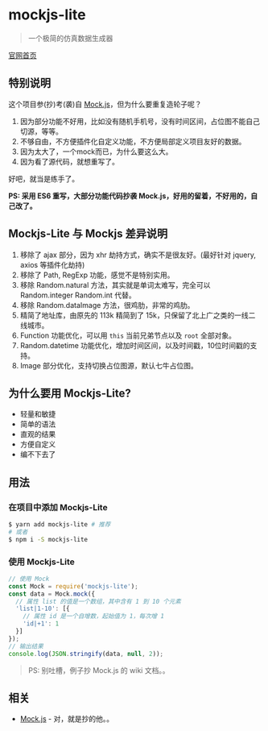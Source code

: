 # mockjs-lite

> 一个极简的仿真数据生成器

[官网首页](http://mockjs-lite.js.org)


## 特别说明

这个项目参(抄)考(袭)自 [Mock.js](https://github.com/nuysoft/Mock)，但为什么要重复造轮子呢？

1. 因为部分功能不好用，比如没有随机手机号，没有时间区间，占位图不能自己切源，等等。
1. 不够自由，不方便插件化自定义功能，不方便局部定义项目友好的数据。
1. 因为太大了，一个mock而已，为什么要这么大。
1. 因为看了源代码，就想重写了。

好吧，就当是练手了。  

**PS: 采用 ES6 重写，大部分功能代码抄袭 Mock.js，好用的留着，不好用的，自己改了。**


## Mockjs-Lite 与 Mockjs 差异说明

1. 移除了 ajax 部分，因为 xhr 劫持方式，确实不是很友好。(最好针对 jquery, axios 等插件化劫持)
1. 移除了 Path, RegExp 功能，感觉不是特别实用。
1. 移除 Random.natural 方法，其实就是单词太难写，完全可以 Random.integer Random.int 代替。
1. 移除 Random.dataImage 方法，很鸡肋，非常的鸡肋。
1. 精简了地址库，由原先的 113k 精简到了 15k，只保留了北上广之类的一线二线城市。
1. Function 功能优化，可以用 `this` 当前兄弟节点以及 `root` 全部对象。
1. Random.datetime 功能优化，增加时间区间，以及时间戳，10位时间戳的支持。
1. Image 部分优化，支持切换占位图源，默认七牛占位图。


## 为什么要用 Mockjs-Lite?

* 轻量和敏捷
* 简单的语法
* 直观的结果
* 方便自定义
* 编不下去了


## 用法

### 在项目中添加 Mockjs-Lite

```sh
$ yarn add mockjs-lite # 推荐
# 或者
$ npm i -S mockjs-lite
```

### 使用 Mockjs-Lite

```js
// 使用 Mock
const Mock = require('mockjs-lite');
const data = Mock.mock({
  // 属性 list 的值是一个数组，其中含有 1 到 10 个元素
  'list|1-10': [{
    // 属性 id 是一个自增数，起始值为 1，每次增 1
    'id|+1': 1
  }]
});
// 输出结果
console.log(JSON.stringify(data, null, 2));
```

> PS: 别吐槽，例子抄 Mock.js 的 wiki 文档。。


## 相关

* [Mock.js](https://github.com/nuysoft/Mock) - 对，就是抄的他。。

